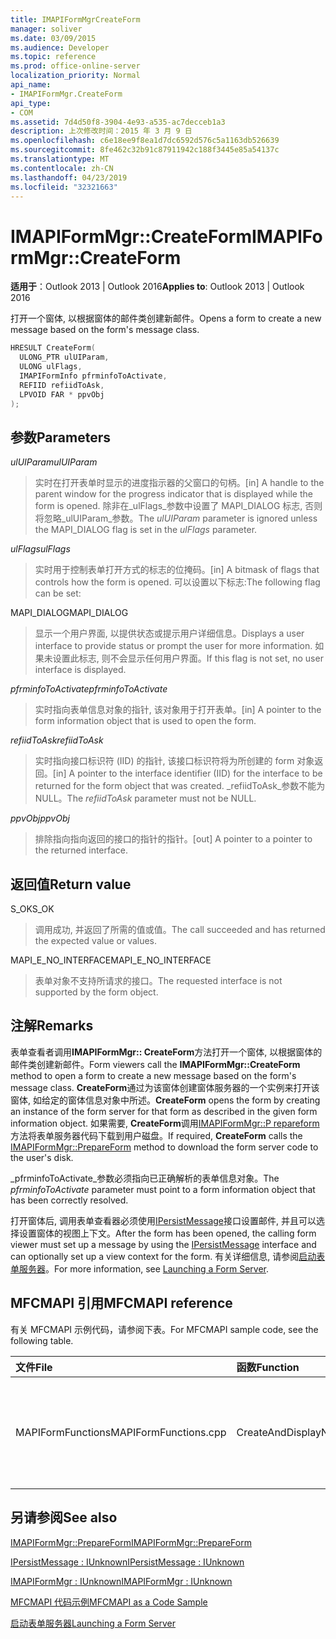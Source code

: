 ```yaml
---
title: IMAPIFormMgrCreateForm
manager: soliver
ms.date: 03/09/2015
ms.audience: Developer
ms.topic: reference
ms.prod: office-online-server
localization_priority: Normal
api_name:
- IMAPIFormMgr.CreateForm
api_type:
- COM
ms.assetid: 7d4d50f8-3904-4e93-a535-ac7decceb1a3
description: 上次修改时间：2015 年 3 月 9 日
ms.openlocfilehash: c6e18ee9f8ea1d7dc6592d576c5a1163db526639
ms.sourcegitcommit: 8fe462c32b91c87911942c188f3445e85a54137c
ms.translationtype: MT
ms.contentlocale: zh-CN
ms.lasthandoff: 04/23/2019
ms.locfileid: "32321663"
---
```

# <a name="imapiformmgrcreateform"></a><span data-ttu-id="a4be4-103">IMAPIFormMgr::CreateForm</span><span class="sxs-lookup"><span data-stu-id="a4be4-103">IMAPIFormMgr::CreateForm</span></span>

  
  
<span data-ttu-id="a4be4-104">**适用于**：Outlook 2013 | Outlook 2016</span><span class="sxs-lookup"><span data-stu-id="a4be4-104">**Applies to**: Outlook 2013 | Outlook 2016</span></span> 
  
<span data-ttu-id="a4be4-105">打开一个窗体, 以根据窗体的邮件类创建新邮件。</span><span class="sxs-lookup"><span data-stu-id="a4be4-105">Opens a form to create a new message based on the form's message class.</span></span>
  
```cpp
HRESULT CreateForm(
  ULONG_PTR ulUIParam,
  ULONG ulFlags,
  IMAPIFormInfo pfrminfoToActivate,
  REFIID refiidToAsk,
  LPVOID FAR * ppvObj
);
```

## <a name="parameters"></a><span data-ttu-id="a4be4-106">参数</span><span class="sxs-lookup"><span data-stu-id="a4be4-106">Parameters</span></span>

 <span data-ttu-id="a4be4-107">_ulUIParam_</span><span class="sxs-lookup"><span data-stu-id="a4be4-107">_ulUIParam_</span></span>
  
> <span data-ttu-id="a4be4-108">实时在打开表单时显示的进度指示器的父窗口的句柄。</span><span class="sxs-lookup"><span data-stu-id="a4be4-108">[in] A handle to the parent window for the progress indicator that is displayed while the form is opened.</span></span> <span data-ttu-id="a4be4-109">除非在_ulFlags_参数中设置了 MAPI_DIALOG 标志, 否则将忽略_ulUIParam_参数。</span><span class="sxs-lookup"><span data-stu-id="a4be4-109">The  _ulUIParam_ parameter is ignored unless the MAPI_DIALOG flag is set in the  _ulFlags_ parameter.</span></span> 
    
 <span data-ttu-id="a4be4-110">_ulFlags_</span><span class="sxs-lookup"><span data-stu-id="a4be4-110">_ulFlags_</span></span>
  
> <span data-ttu-id="a4be4-111">实时用于控制表单打开方式的标志的位掩码。</span><span class="sxs-lookup"><span data-stu-id="a4be4-111">[in] A bitmask of flags that controls how the form is opened.</span></span> <span data-ttu-id="a4be4-112">可以设置以下标志:</span><span class="sxs-lookup"><span data-stu-id="a4be4-112">The following flag can be set:</span></span>
    
<span data-ttu-id="a4be4-113">MAPI_DIALOG</span><span class="sxs-lookup"><span data-stu-id="a4be4-113">MAPI_DIALOG</span></span> 
  
> <span data-ttu-id="a4be4-114">显示一个用户界面, 以提供状态或提示用户详细信息。</span><span class="sxs-lookup"><span data-stu-id="a4be4-114">Displays a user interface to provide status or prompt the user for more information.</span></span> <span data-ttu-id="a4be4-115">如果未设置此标志, 则不会显示任何用户界面。</span><span class="sxs-lookup"><span data-stu-id="a4be4-115">If this flag is not set, no user interface is displayed.</span></span>
    
 <span data-ttu-id="a4be4-116">_pfrminfoToActivate_</span><span class="sxs-lookup"><span data-stu-id="a4be4-116">_pfrminfoToActivate_</span></span>
  
> <span data-ttu-id="a4be4-117">实时指向表单信息对象的指针, 该对象用于打开表单。</span><span class="sxs-lookup"><span data-stu-id="a4be4-117">[in] A pointer to the form information object that is used to open the form.</span></span>
    
 <span data-ttu-id="a4be4-118">_refiidToAsk_</span><span class="sxs-lookup"><span data-stu-id="a4be4-118">_refiidToAsk_</span></span>
  
> <span data-ttu-id="a4be4-119">实时指向接口标识符 (IID) 的指针, 该接口标识符将为所创建的 form 对象返回。</span><span class="sxs-lookup"><span data-stu-id="a4be4-119">[in] A pointer to the interface identifier (IID) for the interface to be returned for the form object that was created.</span></span> <span data-ttu-id="a4be4-120">_refiidToAsk_参数不能为 NULL。</span><span class="sxs-lookup"><span data-stu-id="a4be4-120">The  _refiidToAsk_ parameter must not be NULL.</span></span> 
    
 <span data-ttu-id="a4be4-121">_ppvObj_</span><span class="sxs-lookup"><span data-stu-id="a4be4-121">_ppvObj_</span></span>
  
> <span data-ttu-id="a4be4-122">排除指向指向返回的接口的指针的指针。</span><span class="sxs-lookup"><span data-stu-id="a4be4-122">[out] A pointer to a pointer to the returned interface.</span></span>
    
## <a name="return-value"></a><span data-ttu-id="a4be4-123">返回值</span><span class="sxs-lookup"><span data-stu-id="a4be4-123">Return value</span></span>

<span data-ttu-id="a4be4-124">S_OK</span><span class="sxs-lookup"><span data-stu-id="a4be4-124">S_OK</span></span> 
  
> <span data-ttu-id="a4be4-125">调用成功, 并返回了所需的值或值。</span><span class="sxs-lookup"><span data-stu-id="a4be4-125">The call succeeded and has returned the expected value or values.</span></span>
    
<span data-ttu-id="a4be4-126">MAPI_E_NO_INTERFACE</span><span class="sxs-lookup"><span data-stu-id="a4be4-126">MAPI_E_NO_INTERFACE</span></span> 
  
> <span data-ttu-id="a4be4-127">表单对象不支持所请求的接口。</span><span class="sxs-lookup"><span data-stu-id="a4be4-127">The requested interface is not supported by the form object.</span></span>
    
## <a name="remarks"></a><span data-ttu-id="a4be4-128">注解</span><span class="sxs-lookup"><span data-stu-id="a4be4-128">Remarks</span></span>

<span data-ttu-id="a4be4-129">表单查看者调用**IMAPIFormMgr:: CreateForm**方法打开一个窗体, 以根据窗体的邮件类创建新邮件。</span><span class="sxs-lookup"><span data-stu-id="a4be4-129">Form viewers call the **IMAPIFormMgr::CreateForm** method to open a form to create a new message based on the form's message class.</span></span> <span data-ttu-id="a4be4-130">**CreateForm**通过为该窗体创建窗体服务器的一个实例来打开该窗体, 如给定的窗体信息对象中所述。</span><span class="sxs-lookup"><span data-stu-id="a4be4-130">**CreateForm** opens the form by creating an instance of the form server for that form as described in the given form information object.</span></span> <span data-ttu-id="a4be4-131">如果需要, **CreateForm**调用[IMAPIFormMgr::P repareform](imapiformmgr-prepareform.md)方法将表单服务器代码下载到用户磁盘。</span><span class="sxs-lookup"><span data-stu-id="a4be4-131">If required, **CreateForm** calls the [IMAPIFormMgr::PrepareForm](imapiformmgr-prepareform.md) method to download the form server code to the user's disk.</span></span> 
  
<span data-ttu-id="a4be4-132">_pfrminfoToActivate_参数必须指向已正确解析的表单信息对象。</span><span class="sxs-lookup"><span data-stu-id="a4be4-132">The  _pfrminfoToActivate_ parameter must point to a form information object that has been correctly resolved.</span></span> 
  
<span data-ttu-id="a4be4-133">打开窗体后, 调用表单查看器必须使用[IPersistMessage](ipersistmessageiunknown.md)接口设置邮件, 并且可以选择设置窗体的视图上下文。</span><span class="sxs-lookup"><span data-stu-id="a4be4-133">After the form has been opened, the calling form viewer must set up a message by using the [IPersistMessage](ipersistmessageiunknown.md) interface and can optionally set up a view context for the form.</span></span> <span data-ttu-id="a4be4-134">有关详细信息, 请参阅[启动表单服务器](launching-a-form-server.md)。</span><span class="sxs-lookup"><span data-stu-id="a4be4-134">For more information, see [Launching a Form Server](launching-a-form-server.md).</span></span> 
  
## <a name="mfcmapi-reference"></a><span data-ttu-id="a4be4-135">MFCMAPI 引用</span><span class="sxs-lookup"><span data-stu-id="a4be4-135">MFCMAPI reference</span></span>

<span data-ttu-id="a4be4-136">有关 MFCMAPI 示例代码，请参阅下表。</span><span class="sxs-lookup"><span data-stu-id="a4be4-136">For MFCMAPI sample code, see the following table.</span></span>
  
|<span data-ttu-id="a4be4-137">**文件**</span><span class="sxs-lookup"><span data-stu-id="a4be4-137">**File**</span></span>|<span data-ttu-id="a4be4-138">**函数**</span><span class="sxs-lookup"><span data-stu-id="a4be4-138">**Function**</span></span>|<span data-ttu-id="a4be4-139">**备注**</span><span class="sxs-lookup"><span data-stu-id="a4be4-139">**Comment**</span></span>|
|:-----|:-----|:-----|
|<span data-ttu-id="a4be4-140">MAPIFormFunctions</span><span class="sxs-lookup"><span data-stu-id="a4be4-140">MAPIFormFunctions.cpp</span></span>  <br/> |<span data-ttu-id="a4be4-141">CreateAndDisplayNewMailInFolder</span><span class="sxs-lookup"><span data-stu-id="a4be4-141">CreateAndDisplayNewMailInFolder</span></span>  <br/> |<span data-ttu-id="a4be4-142">MFCMAPI 使用**IMAPIFormMgr:: CreateForm**方法在显示窗体之前创建窗体。</span><span class="sxs-lookup"><span data-stu-id="a4be4-142">MFCMAPI uses the **IMAPIFormMgr::CreateForm** method to create a form before displaying it.</span></span>  <br/> |
   
## <a name="see-also"></a><span data-ttu-id="a4be4-143">另请参阅</span><span class="sxs-lookup"><span data-stu-id="a4be4-143">See also</span></span>



[<span data-ttu-id="a4be4-144">IMAPIFormMgr::PrepareForm</span><span class="sxs-lookup"><span data-stu-id="a4be4-144">IMAPIFormMgr::PrepareForm</span></span>](imapiformmgr-prepareform.md)
  
[<span data-ttu-id="a4be4-145">IPersistMessage : IUnknown</span><span class="sxs-lookup"><span data-stu-id="a4be4-145">IPersistMessage : IUnknown</span></span>](ipersistmessageiunknown.md)
  
[<span data-ttu-id="a4be4-146">IMAPIFormMgr : IUnknown</span><span class="sxs-lookup"><span data-stu-id="a4be4-146">IMAPIFormMgr : IUnknown</span></span>](imapiformmgriunknown.md)


[<span data-ttu-id="a4be4-147">MFCMAPI 代码示例</span><span class="sxs-lookup"><span data-stu-id="a4be4-147">MFCMAPI as a Code Sample</span></span>](mfcmapi-as-a-code-sample.md)
  
[<span data-ttu-id="a4be4-148">启动表单服务器</span><span class="sxs-lookup"><span data-stu-id="a4be4-148">Launching a Form Server</span></span>](launching-a-form-server.md)

